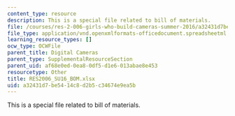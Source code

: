 ```yaml
---
content_type: resource
description: This is a special file related to bill of materials.
file: /courses/res-2-006-girls-who-build-cameras-summer-2016/a32431d7be5414c8d2b5c34674e9ea5b_RES2006_SU16_BOM.xlsx
file_type: application/vnd.openxmlformats-officedocument.spreadsheetml.sheet
learning_resource_types: []
ocw_type: OCWFile
parent_title: Digital Cameras
parent_type: SupplementalResourceSection
parent_uid: af68e0ed-0ea8-0df5-d1e6-013abae8e453
resourcetype: Other
title: RES2006_SU16_BOM.xlsx
uid: a32431d7-be54-14c8-d2b5-c34674e9ea5b
---
```

This is a special file related to bill of materials.

